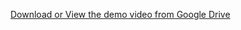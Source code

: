 [Download or View the demo video from Google Drive](https://drive.google.com/file/d/1uK2CDuRwXSAkalkG7AdvXugHanC50vgC/view?usp=drivesdk)
